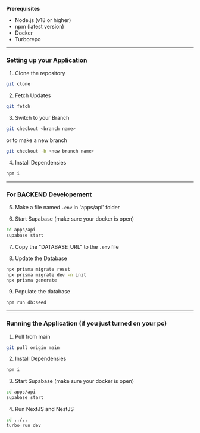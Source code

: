 **Prerequisites**
- Node.js (v18 or higher)
- npm (latest version)
- Docker
- Turborepo
------------

### Setting up your Application


1. Clone the repository
```bash
git clone
```

2. Fetch Updates
```bash
git fetch
```

3. Switch to your Branch
```bash
git checkout <branch name>
```
or to make a new branch
```bash
git checkout -b <new branch name>
```

4. Install Dependensies
```bash
npm i
```
------------
### For BACKEND Developement 
5. Make a file named `.env` in 'apps/api' folder

6. Start Supabase (make sure your docker is open)
```bash
cd apps/api
supabase start
```

7. Copy the "DATABASE_URL" to the `.env` file

8. Update the Database
```bash
npx prisma migrate reset
npx prisma migrate dev -n init
npx prisma generate
```

9. Populate the database
```bash
npm run db:seed
```
------------
### Running the Application (if you just turned on your pc)
1. Pull from main
```bash
git pull origin main
```

2. Install Dependensies
```bash
npm i
```

3. Start Supabase (make sure your docker is open)
```bash
cd apps/api
supabase start
```

4. Run NextJS and NestJS
```bash
cd ../..
turbo run dev
```






